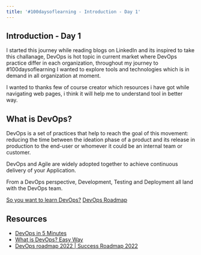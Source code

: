 ```yaml
---
title: '#100daysoflearning - Introduction - Day 1'
---
```


## Introduction - Day 1
I started this journey while reading blogs on LinkedIn and its inspired to take this challanage, DevOps is hot topic in current market where DevOps practice differ in each organization, throughout my journey to #100daysoflearning I wanted to explore tools and technologies which is in demand in all organization at moment.

I wanted to thanks few of course creator which resources i have got while navigating web pages, i think it will help me to understand tool in better way.

## What is DevOps?
DevOps is a set of practices that help to reach the goal of this movement: reducing the time between the ideation phase of a product and its release in production to the end-user or whomever it could be an internal team or customer. 

DevOps and Agile are widely adopted together to achieve continuous delivery of your Application.

From a DevOps perspective, Development, Testing and Deployment all land with the DevOps team.

[So you want to learn DevOps?](https://blog.kasten.io/devops-learning-curve)
[DevOps Roadmap](https://roadmap.sh/devops)

## Resources
- [DevOps in 5 Minutes](https://www.youtube.com/watch?v=Xrgk023l4lI)
- [What is DevOps? Easy Way](https://www.youtube.com/watch?v=_Gpe1Zn-1fE&t=43s)
- [DevOps roadmap 2022 | Success Roadmap 2022](https://www.youtube.com/watch?v=7l_n97Mt0ko)

